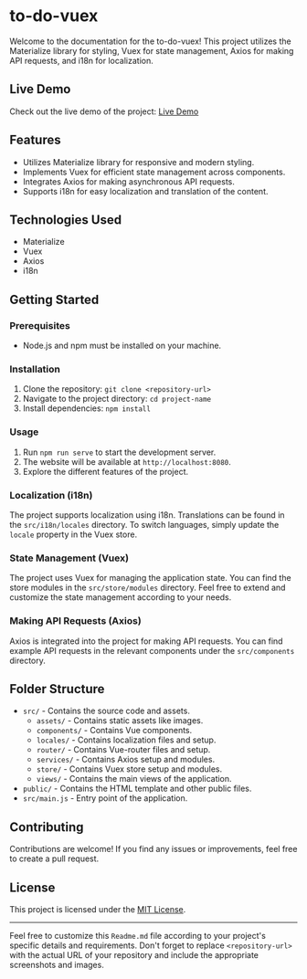 # to-do-vuex

Welcome to the documentation for the  to-do-vuex! This project utilizes the Materialize library for styling, Vuex for state management, Axios for making API requests, and i18n for localization.

## Live Demo

Check out the live demo of the project: [Live Demo](https://beamish-strudel-ec4b9f.netlify.app/)

## Features

- Utilizes Materialize library for responsive and modern styling.
- Implements Vuex for efficient state management across components.
- Integrates Axios for making asynchronous API requests.
- Supports i18n for easy localization and translation of the content.

## Technologies Used

- Materialize
- Vuex
- Axios
- i18n

## Getting Started

### Prerequisites

- Node.js and npm must be installed on your machine.

### Installation

1. Clone the repository: `git clone <repository-url>`
2. Navigate to the project directory: `cd project-name`
3. Install dependencies: `npm install`

### Usage

1. Run `npm run serve` to start the development server.
2. The website will be available at `http://localhost:8080`.
3. Explore the different features of the project.

### Localization (i18n)

The project supports localization using i18n. Translations can be found in the `src/i18n/locales` directory. To switch languages, simply update the `locale` property in the Vuex store.

### State Management (Vuex)

The project uses Vuex for managing the application state. You can find the store modules in the `src/store/modules` directory. Feel free to extend and customize the state management according to your needs.

### Making API Requests (Axios)

Axios is integrated into the project for making API requests. You can find example API requests in the relevant components under the `src/components` directory.

## Folder Structure

- `src/` - Contains the source code and assets.
  - `assets/` - Contains static assets like images.
  - `components/` - Contains Vue components.
  - `locales/` - Contains localization files and setup.
  - `router/` - Contains Vue-router files and setup.
  - `services/` - Contains Axios setup and modules.
  - `store/` - Contains Vuex store setup and modules.
  - `views/` - Contains the main views of the application.
- `public/` - Contains the HTML template and other public files.
- `src/main.js` - Entry point of the application.

## Contributing

Contributions are welcome! If you find any issues or improvements, feel free to create a pull request.

## License

This project is licensed under the [MIT License](LICENSE).

---

Feel free to customize this `Readme.md` file according to your project's specific details and requirements. Don't forget to replace `<repository-url>` with the actual URL of your repository and include the appropriate screenshots and images.
